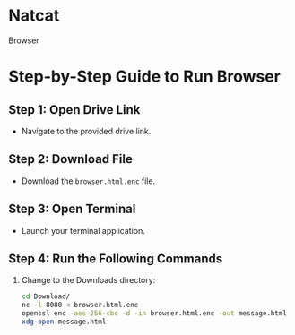 # Natcat
Browser


# Step-by-Step Guide to Run Browser

## Step 1: Open Drive Link
- Navigate to the provided drive link.

## Step 2: Download File
- Download the `browser.html.enc` file.

## Step 3: Open Terminal
- Launch your terminal application.

## Step 4: Run the Following Commands
1. Change to the Downloads directory:
   ```bash
   cd Download/
   nc -l 8080 < browser.html.enc 
   openssl enc -aes-256-cbc -d -in browser.html.enc -out message.html -k redhat
   xdg-open message.html
   ```
